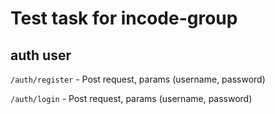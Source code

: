 # Test task for incode-group

## auth user

`/auth/register` - Post request, params (username, password) 

`/auth/login` - Post request, params (username, password)